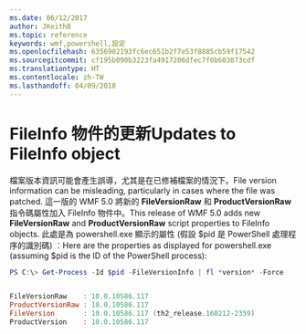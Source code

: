 ```yaml
---
ms.date: 06/12/2017
author: JKeithB
ms.topic: reference
keywords: wmf,powershell,設定
ms.openlocfilehash: 6356902193fc6ec651b2f7e53f8885cb59f17542
ms.sourcegitcommit: cf195b090b3223fa4917206dfec7f0b603873cdf
ms.translationtype: HT
ms.contentlocale: zh-TW
ms.lasthandoff: 04/09/2018
---
```

# <a name="updates-to-fileinfo-object"></a><span data-ttu-id="e41a4-102">FileInfo 物件的更新</span><span class="sxs-lookup"><span data-stu-id="e41a4-102">Updates to FileInfo object</span></span>
<span data-ttu-id="e41a4-103">檔案版本資訊可能會產生誤導，尤其是在已修補檔案的情況下。</span><span class="sxs-lookup"><span data-stu-id="e41a4-103">File version information can be misleading, particularly in cases where the file was patched.</span></span> <span data-ttu-id="e41a4-104">這一版的 WMF 5.0 將新的 **FileVersionRaw** 和 **ProductVersionRaw** 指令碼屬性加入 FileInfo 物件中。</span><span class="sxs-lookup"><span data-stu-id="e41a4-104">This release of WMF 5.0 adds new **FileVersionRaw** and **ProductVersionRaw** script properties to FileInfo objects.</span></span> <span data-ttu-id="e41a4-105">此處是為 powershell.exe 顯示的屬性 (假設 $pid 是 PowerShell 處理程序的識別碼) ︰</span><span class="sxs-lookup"><span data-stu-id="e41a4-105">Here are the properties as displayed for powershell.exe (assuming $pid is the ID of the PowerShell process):</span></span>

```powershell
PS C:\> Get-Process -Id $pid -FileVersionInfo | fl *version* -Force


FileVersionRaw    : 10.0.10586.117
ProductVersionRaw : 10.0.10586.117
FileVersion       : 10.0.10586.117 (th2_release.160212-2359)
ProductVersion    : 10.0.10586.117